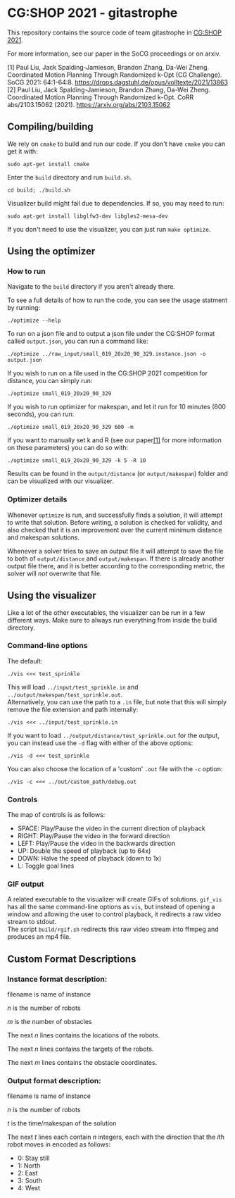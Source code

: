# CG:SHOP 2021 - gitastrophe

This repository contains the source code of team gitastrophe in 
[CG:SHOP 2021](https://cgshop.ibr.cs.tu-bs.de/competition/cg-shop-2021/). 

For more information, see our paper in the SoCG proceedings or on arxiv.

<a id="1">[1]</a> 
Paul Liu, Jack Spalding-Jamieson, Brandon Zhang, Da-Wei Zheng. 
Coordinated Motion Planning Through Randomized k-Opt (CG Challenge). SoCG 2021: 64:1-64:8.
<a href="https://drops.dagstuhl.de/opus/volltexte/2021/13863">https://drops.dagstuhl.de/opus/volltexte/2021/13863</a>
<a id="2">[2]</a> 
Paul Liu, Jack Spalding-Jamieson, Brandon Zhang, Da-Wei Zheng. 
Coordinated Motion Planning Through Randomized k-Opt. CoRR abs/2103.15062 (2021).
<a href="https://arxiv.org/abs/2103.15062">https://arxiv.org/abs/2103.15062</a>

## Compiling/building

We rely on `cmake` to build and run our code. If you don't have `cmake` you can get it with:
```
sudo apt-get install cmake
```

Enter the `build` directory and run `build.sh`.
```
cd build; ./build.sh
```

Visualizer build might fail due to dependencies.
If so, you may need to run:
```
sudo apt-get install libglfw3-dev libgles2-mesa-dev
```

If you don't need to use the visualizer, you can just run `make optimize`.

## Using the optimizer 

### How to run

Navigate to the `build` directory if you aren't already there.

To see a full details of how to run the code, you can see the usage statment by running:
```
./optimize --help
```

To run on a json file and to output a json file under the CG:SHOP format called `output.json`, you can run a command like:
```
./optimize ../raw_input/small_019_20x20_90_329.instance.json -o output.json
```

If you wish to run on a file used in the CG:SHOP 2021 competition for distance, you can simply run:
```
./optimize small_019_20x20_90_329
```

If you wish to run optimizer for makespan, and let it run for 10 minutes (600 seconds), you can run:
```
./optimize small_019_20x20_90_329 600 -m
```

If you want to manually set k and R 
(see our paper[[1]](#1) for more information on these parameters)
you can do so with:
```
./optimize small_019_20x20_90_329 -k 5 -R 10
```

Results can be found in the `output/distance` (or `output/makespan`) folder and can be visualized with our visualizer.

### Optimizer details

Whenever `optimize` is run, and successfully finds a solution,
it will attempt to write that solution.
Before writing, a solution is checked for validity,
and also checked that it is an improvement over the current minimum distance and makespan solutions.

Whenever a solver tries to save an output file
it will attempt to save the file to both of `output/distance` and `output/makespan`.
If there is already another output file there, and it is better according to the corresponding metric,
the solver will _not_ overwrite that file.

## Using the visualizer
Like a lot of the other executables, the visualizer can be run in a few different ways.
Make sure to always run everything from inside the build directory.  

### Command-line options
The default:
```
./vis <<< test_sprinkle
```
This will load `../input/test_sprinkle.in` and `../output/makespan/test_sprinkle.out`.  
Alternatively, you can use the path to a `.in` file, but note that this will simply remove the file extension and path internally:
```
./vis <<< ../input/test_sprinkle.in
```
If you want to load `../output/distance/test_sprinkle.out` for the output, you can instead use the `-d` flag with either of the above options:
```
./vis -d <<< test_sprinkle
```
You can also choose the location of a 'custom' `.out` file with the `-c` option:
```
./vis -c <<< ../out/custom_path/debug.out
```

### Controls
The map of controls is as follows:
- SPACE: Play/Pause the video in the current direction of playback
- RIGHT: Play/Pause the video in the forward direction
- LEFT: Play/Pause the video in the backwards direction
- UP: Double the speed of playback (up to 64x)
- DOWN: Halve the speed of playback (down to 1x)
- L: Toggle goal lines

### GIF output
A related executable to the visualizer will create GIFs of solutions.
`gif_vis` has all the same command-line options as `vis`, but instead of opening a window
and allowing the user to control playback,
it redirects a raw video stream to stdout.  
The script `build/rgif.sh` redirects this raw video stream into ffmpeg and produces an mp4 file.

## Custom Format Descriptions

### Instance format description:

filename is name of instance

$n$ is the number of robots

$m$ is the number of obstacles

The next $n$ lines contains the locations of the robots.

The next $n$ lines contains the targets of the robots.

The next $m$ lines contains the obstacle coordinates.

### Output format description:

filename is name of instance

$n$ is the number of robots

$t$ is the time/makespan of the solution

The next $t$ lines each contain $n$ integers, each with the direction that the $i$th robot moves in encoded as follows:

- 0: Stay still
- 1: North
- 2: East
- 3: South
- 4: West

